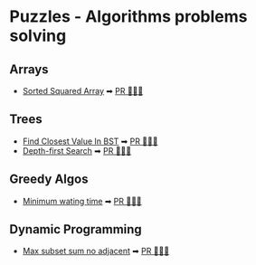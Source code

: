 # Puzzles - Algorithms problems solving

## Arrays
- [Sorted Squared Array](https://github.com/juliocnsouzadev/puzzles_go/issues/5) ➡ [PR 👩🏻‍💻](https://github.com/juliocnsouzadev/puzzles_go/pull/6)

## Trees
- [Find Closest Value In BST](https://github.com/juliocnsouzadev/puzzles_go/issues/7) ➡ [PR 👩🏻‍💻](https://github.com/juliocnsouzadev/puzzles_go/pull/8)
- [Depth-first Search](https://github.com/juliocnsouzadev/puzzles_go/issues/9) ➡ [PR 👩🏻‍💻](https://github.com/juliocnsouzadev/puzzles_go/pull/11)

## Greedy Algos
- [Minimum wating time](https://github.com/juliocnsouzadev/puzzles_go/issues/12) ➡ [PR 👩🏻‍💻](https://github.com/juliocnsouzadev/puzzles_go/pull/13)

## Dynamic Programming
- [Max subset sum no adjacent](https://github.com/juliocnsouzadev/puzzles_go/issues/15) ➡ [PR 👩🏻‍💻](https://github.com/juliocnsouzadev/puzzles_go/pull/xx)
